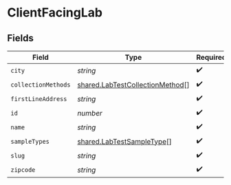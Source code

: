 # ClientFacingLab


## Fields

| Field                                                                              | Type                                                                               | Required                                                                           | Description                                                                        |
| ---------------------------------------------------------------------------------- | ---------------------------------------------------------------------------------- | ---------------------------------------------------------------------------------- | ---------------------------------------------------------------------------------- |
| `city`                                                                             | *string*                                                                           | :heavy_check_mark:                                                                 | N/A                                                                                |
| `collectionMethods`                                                                | [shared.LabTestCollectionMethod](../../models/shared/labtestcollectionmethod.md)[] | :heavy_check_mark:                                                                 | N/A                                                                                |
| `firstLineAddress`                                                                 | *string*                                                                           | :heavy_check_mark:                                                                 | N/A                                                                                |
| `id`                                                                               | *number*                                                                           | :heavy_check_mark:                                                                 | N/A                                                                                |
| `name`                                                                             | *string*                                                                           | :heavy_check_mark:                                                                 | N/A                                                                                |
| `sampleTypes`                                                                      | [shared.LabTestSampleType](../../models/shared/labtestsampletype.md)[]             | :heavy_check_mark:                                                                 | N/A                                                                                |
| `slug`                                                                             | *string*                                                                           | :heavy_check_mark:                                                                 | N/A                                                                                |
| `zipcode`                                                                          | *string*                                                                           | :heavy_check_mark:                                                                 | N/A                                                                                |
